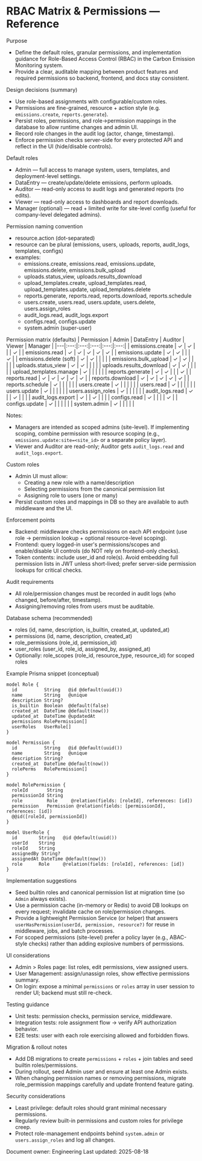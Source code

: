 # RBAC Matrix & Permissions — Reference

Purpose
- Define the default roles, granular permissions, and implementation guidance for Role-Based Access Control (RBAC) in the Carbon Emission Monitoring system.
- Provide a clear, auditable mapping between product features and required permissions so backend, frontend, and docs stay consistent.

Design decisions (summary)
- Use role-based assignments with configurable/custom roles.
- Permissions are fine-grained, resource + action style (e.g. `emissions.create`, `reports.generate`).
- Persist roles, permissions, and role->permission mappings in the database to allow runtime changes and admin UI.
- Record role changes in the audit log (actor, change, timestamp).
- Enforce permission checks server-side for every protected API and reflect in the UI (hide/disable controls).

Default roles
- Admin — full access to manage system, users, templates, and deployment-level settings.
- DataEntry — create/update/delete emissions, perform uploads.
- Auditor — read-only access to audit logs and generated reports (no edits).
- Viewer — read-only access to dashboards and report downloads.
- Manager (optional) — read + limited write for site-level config (useful for company-level delegated admins).

Permission naming convention
- resource.action (dot-separated)
- resource can be plural (emissions, users, uploads, reports, audit_logs, templates, configs)
- examples:
  - emissions.create, emissions.read, emissions.update, emissions.delete, emissions.bulk_upload
  - uploads.status_view, uploads.results_download
  - upload_templates.create, upload_templates.read, upload_templates.update, upload_templates.delete
  - reports.generate, reports.read, reports.download, reports.schedule
  - users.create, users.read, users.update, users.delete, users.assign_roles
  - audit_logs.read, audit_logs.export
  - configs.read, configs.update
  - system.admin (super-user)

Permission matrix (defaults)
| Permission | Admin | DataEntry | Auditor | Viewer | Manager |
|---|:---:|:---:|:---:|:---:|:---:|
| emissions.create | ✓ | ✓ |  |  | ✓ |
| emissions.read | ✓ | ✓ | ✓ | ✓ | ✓ |
| emissions.update | ✓ | ✓ |  |  | ✓ |
| emissions.delete (soft) | ✓ | ✓ |  |  |  |
| emissions.bulk_upload | ✓ | ✓ |  |  |  |
| uploads.status_view | ✓ | ✓ |  |  |  |
| uploads.results_download | ✓ | ✓ |  |  |  |
| upload_templates.manage | ✓ |  |  |  |  |
| reports.generate | ✓ | ✓ |  |  | ✓ |
| reports.read | ✓ | ✓ | ✓ | ✓ | ✓ |
| reports.download | ✓ | ✓ | ✓ | ✓ | ✓ |
| reports.schedule | ✓ |  |  |  |  |
| users.create | ✓ |  |  |  |  |
| users.read | ✓ |  |  |  |  |
| users.update | ✓ |  |  |  |  |
| users.assign_roles | ✓ |  |  |  |  |
| audit_logs.read | ✓ |  | ✓ |  |  |
| audit_logs.export | ✓ |  | ✓ |  |  |
| configs.read | ✓ |  |  |  | ✓ |
| configs.update | ✓ |  |  |  |  |
| system.admin | ✓ |  |  |  |  |

Notes:
- Managers are intended as scoped admins (site-level). If implementing scoping, combine permission with resource scoping (e.g., `emissions.update:site=<site_id>` or a separate policy layer).
- Viewer and Auditor are read-only; Auditor gets `audit_logs.read` and `audit_logs.export`.

Custom roles
- Admin UI must allow:
  - Creating a new role with a name/description
  - Selecting permissions from the canonical permission list
  - Assigning role to users (one or many)
- Persist custom roles and mappings in DB so they are available to auth middleware and the UI.

Enforcement points
- Backend: middleware checks permissions on each API endpoint (use role -> permission lookup + optional resource-level scoping).
- Frontend: query logged-in user's permissions/scopes and enable/disable UI controls (do NOT rely on frontend-only checks).
- Token contents: include user_id and role(s). Avoid embedding full permission lists in JWT unless short-lived; prefer server-side permission lookups for critical checks.

Audit requirements
- All role/permission changes must be recorded in audit logs (who changed, before/after, timestamp).
- Assigning/removing roles from users must be auditable.

Database schema (recommended)
- roles (id, name, description, is_builtin, created_at, updated_at)
- permissions (id, name, description, created_at)
- role_permissions (role_id, permission_id)
- user_roles (user_id, role_id, assigned_by, assigned_at)
- Optionally: role_scopes (role_id, resource_type, resource_id) for scoped roles

Example Prisma snippet (conceptual)
```prisma
model Role {
  id          String   @id @default(uuid())
  name        String   @unique
  description String?
  is_builtin  Boolean  @default(false)
  created_at  DateTime @default(now())
  updated_at  DateTime @updatedAt
  permissions RolePermission[]
  userRoles   UserRole[]
}

model Permission {
  id          String   @id @default(uuid())
  name        String   @unique
  description String?
  created_at  DateTime @default(now())
  rolePerms   RolePermission[]
}

model RolePermission {
  roleId       String
  permissionId String
  role         Role     @relation(fields: [roleId], references: [id])
  permission   Permission @relation(fields: [permissionId], references: [id])
  @@id([roleId, permissionId])
}

model UserRole {
  id        String   @id @default(uuid())
  userId    String
  roleId    String
  assignedBy String?
  assignedAt DateTime @default(now())
  role      Role     @relation(fields: [roleId], references: [id])
}
```

Implementation suggestions
- Seed builtin roles and canonical permission list at migration time (so `Admin` always exists).
- Use a permission cache (in-memory or Redis) to avoid DB lookups on every request; invalidate cache on role/permission changes.
- Provide a lightweight Permission Service (or helper) that answers `userHasPermission(userId, permission, resource?)` for reuse in middleware, jobs, and batch processes.
- For scoped permissions (site-level) prefer a policy layer (e.g., ABAC-style checks) rather than adding explosive numbers of permissions.

UI considerations
- Admin > Roles page: list roles, edit permissions, view assigned users.
- User Management: assign/unassign roles, show effective permissions summary.
- On login: expose a minimal `permissions` or `roles` array in user session to render UI; backend must still re-check.

Testing guidance
- Unit tests: permission checks, permission service, middleware.
- Integration tests: role assignment flow -> verify API authorization behavior.
- E2E tests: user with each role exercising allowed and forbidden flows.

Migration & rollout notes
- Add DB migrations to create `permissions` + `roles` + join tables and seed builtin roles/permissions.
- During rollout, seed Admin user and ensure at least one Admin exists.
- When changing permission names or removing permissions, migrate role_permission mappings carefully and update frontend feature gating.

Security considerations
- Least privilege: default roles should grant minimal necessary permissions.
- Regularly review built-in permissions and custom roles for privilege creep.
- Protect role-management endpoints behind `system.admin` or `users.assign_roles` and log all changes.

Document owner: Engineering
Last updated: 2025-08-18

